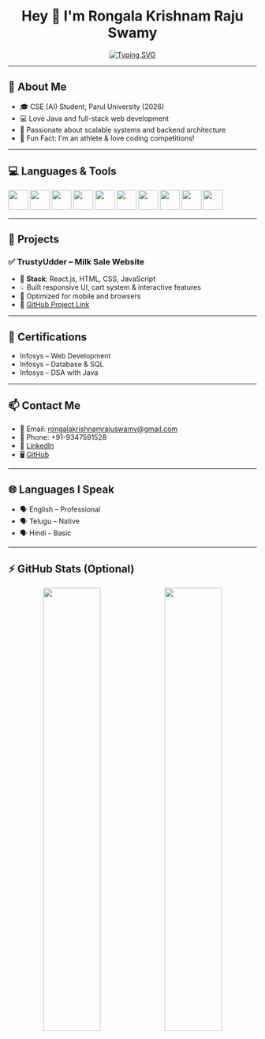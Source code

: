 

<h1 align="center">Hey 👋 I'm Rongala Krishnam Raju Swamy</h1>

<p align="center">
  <a href="https://github.com/DenverCoder1/readme-typing-svg">
    <img src="https://readme-typing-svg.demolab.com?font=Fira+Code&pause=1000&center=true&vCenter=true&width=435&lines=B.Tech+CSE+(AI)+@+Parul+University;Java+%7C+Web+Dev+Enthusiast;Problem+Solver+%7C+Tech+Explorer;Open+Source+%7C+Coding+Contests+Athlete" alt="Typing SVG" />
  </a>
</p>

---

## 🧠 About Me

- 🎓 CSE (AI) Student, Parul University (2026)
- 💻 Love Java and full-stack web development
- 🎯 Passionate about scalable systems and backend architecture
- 🎲 Fun Fact: I'm an athlete & love coding competitions!

---

## 💻 Languages & Tools

<div align="left">
  <img src="https://cdn.jsdelivr.net/gh/devicons/devicon/icons/java/java-original.svg" height="40" />
  <img src="https://cdn.jsdelivr.net/gh/devicons/devicon/icons/python/python-original.svg" height="40" />
  <img src="https://cdn.jsdelivr.net/gh/devicons/devicon/icons/c/c-original.svg" height="40" />
  <img src="https://cdn.jsdelivr.net/gh/devicons/devicon/icons/javascript/javascript-original.svg" height="40" />
  <img src="https://cdn.jsdelivr.net/gh/devicons/devicon/icons/react/react-original.svg" height="40" />
  <img src="https://cdn.jsdelivr.net/gh/devicons/devicon/icons/nodejs/nodejs-original.svg" height="40" />
  <img src="https://cdn.jsdelivr.net/gh/devicons/devicon/icons/express/express-original.svg" height="40" />
  <img src="https://cdn.jsdelivr.net/gh/devicons/devicon/icons/mongodb/mongodb-original.svg" height="40" />
  <img src="https://cdn.jsdelivr.net/gh/devicons/devicon/icons/bootstrap/bootstrap-original.svg" height="40" />
  <img src="https://cdn.jsdelivr.net/gh/devicons/devicon/icons/mysql/mysql-original.svg" height="40" />
</div>

---

## 🔨 Projects

### ✅ TrustyUdder – Milk Sale Website
- 🧪 **Stack**: React.js, HTML, CSS, JavaScript  
- 💡 Built responsive UI, cart system & interactive features  
- 📱 Optimized for mobile and browsers  
- 🔗 [GitHub Project Link](#)

---

## 📜 Certifications

- Infosys – Web Development  
- Infosys – Database & SQL  
- Infosys – DSA with Java

---

## 📫 Contact Me

- 📧 Email: [rongalakrishnamrajuswamy@gmail.com](mailto:rongalakrishnamrajuswamy@gmail.com)  
- 📱 Phone: +91-9347591528  
- 🔗 [LinkedIn](https://www.linkedin.com/in/krishnam-raju-swamy-rongala/)  
- 🖥️ [GitHub](https://github.com/krishnarongala05)

---

## 🌐 Languages I Speak

- 🗣️ English – Professional  
- 🗣️ Telugu – Native  
- 🗣️ Hindi – Basic

---

## ⚡ GitHub Stats (Optional)

<p align="center">
  <img src="https://github-readme-stats.vercel.app/api?username=your-github&show_icons=true&theme=radical" width="48%" />
  <img src="https://github-readme-streak-stats.herokuapp.com/?user=your-github&theme=radical" width="48%" />
</p>
